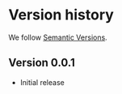 # Version history

We follow [Semantic Versions](https://semver.org/).

## Version 0.0.1

- Initial release
